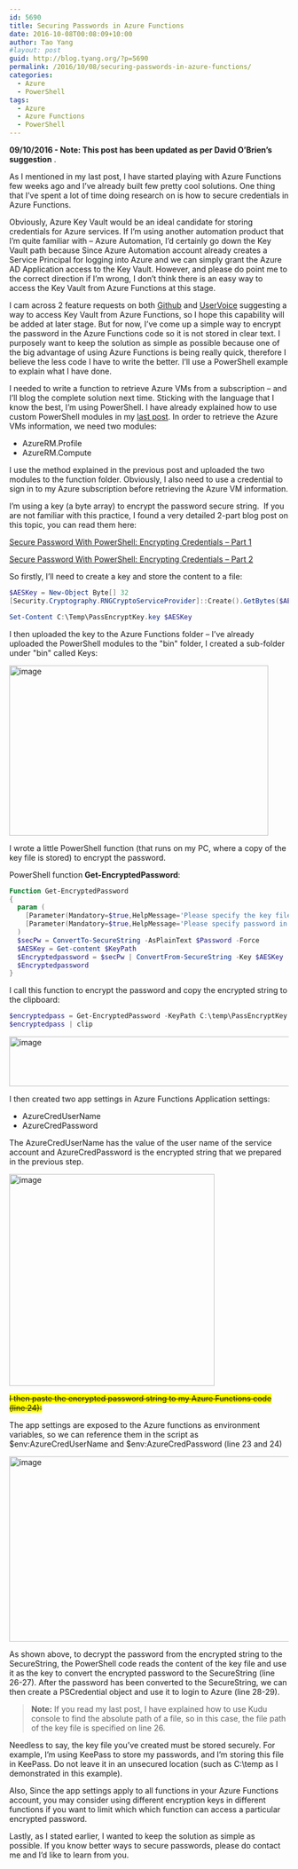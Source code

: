 ```yaml
---
id: 5690
title: Securing Passwords in Azure Functions
date: 2016-10-08T00:08:09+10:00
author: Tao Yang
#layout: post
guid: http://blog.tyang.org/?p=5690
permalink: /2016/10/08/securing-passwords-in-azure-functions/
categories:
  - Azure
  - PowerShell
tags:
  - Azure
  - Azure Functions
  - PowerShell
---
```

**09/10/2016 - Note: This post has been updated as per David O’Brien’s suggestion** .

As I mentioned in my last post, I have started playing with Azure Functions few weeks ago and I’ve already built few pretty cool solutions. One thing that I’ve spent a lot of time doing research on is how to secure credentials in Azure Functions.

Obviously, Azure Key Vault would be an ideal candidate for storing credentials for Azure services. If I’m using another automation product that I’m quite familiar with – Azure Automation, I’d certainly go down the Key Vault path because Since Azure Automation account already creates a Service Principal for logging into Azure and we can simply grant the Azure AD Application access to the Key Vault. However, and please do point me to the correct direction if I’m wrong, I don’t think there is an easy way to access the Key Vault from Azure Functions at this stage.

I cam across 2 feature requests on both <a href="https://github.com/Azure/azure-webjobs-sdk/issues/746">Github</a> and <a href="https://feedback.azure.com/forums/355860-azure-functions/suggestions/14634717-add-binding-to-key-vault">UserVoice</a> suggesting a way to access Key Vault from Azure Functions, so I hope this capability will be added at later stage. But for now, I’ve come up a simple way to encrypt the password in the Azure Functions code so it is not stored in clear text. I purposely want to keep the solution as simple as possible because one of the big advantage of using Azure Functions is being really quick, therefore I believe the less code I have to write the better. I’ll use a PowerShell example to explain what I have done.

I needed to write a function to retrieve Azure VMs from a subscription – and I’ll blog the complete solution next time. Sticking with the language that I know the best, I’m using PowerShell. I have already explained how to use custom PowerShell modules in my <a href="http://blog.tyang.org/2016/10/07/using-custom-powershell-modules-in-azure-functions/">last post</a>. In order to retrieve the Azure VMs information, we need two modules:

 * AzureRM.Profile
 * AzureRM.Compute

I use the method explained in the previous post and uploaded the two modules to the function folder. Obviously, I also need to use a credential to sign in to my Azure subscription before retrieving the Azure VM information.

I’m using a key (a byte array) to encrypt the password secure string.  If you are not familiar with this practice, I found a very detailed 2-part blog post on this topic, you can read them here:

<a href="http://www.adminarsenal.com/admin-arsenal-blog/secure-password-with-powershell-encrypting-credentials-part-1/">Secure Password With PowerShell: Encrypting Credentials – Part 1</a>

<a href="http://www.adminarsenal.com/admin-arsenal-blog/secure-password-with-powershell-encrypting-credentials-part-2/">Secure Password With PowerShell: Encrypting Credentials – Part 2</a>

So firstly, I’ll need to create a key and store the content to a file:

```powershell
$AESKey = New-Object Byte[] 32
[Security.Cryptography.RNGCryptoServiceProvider]::Create().GetBytes($AESKey)

Set-Content C:\Temp\PassEncryptKey.key $AESKey
```
I then uploaded the key to the Azure Functions folder – I’ve already uploaded the PowerShell modules to the "bin" folder, I created a sub-folder under "bin" called Keys:

<a href="http://blog.tyang.org/wp-content/uploads/2016/10/image-8.png"><img style="background-image: none; padding-top: 0px; padding-left: 0px; display: inline; padding-right: 0px; border: 0px;" title="image" src="http://blog.tyang.org/wp-content/uploads/2016/10/image_thumb-8.png" alt="image" width="467" height="307" border="0" /></a>

I wrote a little PowerShell function (that runs on my PC, where a copy of the key file is stored) to encrypt the password.

PowerShell function **Get-EncryptedPassword**:

```powershell
Function Get-EncryptedPassword
{
  param (
    [Parameter(Mandatory=$true,HelpMessage='Please specify the key file path')][ValidateScript({Test-Path $_})][String]$KeyPath,
    [Parameter(Mandatory=$true,HelpMessage='Please specify password in clear text')][ValidateNotNullOrEmpty()][String]$Password
  )
  $secPw = ConvertTo-SecureString -AsPlainText $Password -Force
  $AESKey = Get-content $KeyPath
  $Encryptedpassword = $secPw | ConvertFrom-SecureString -Key $AESKey
  $Encryptedpassword
}
```
I call this function to encrypt the password and copy the encrypted string to the clipboard:

```powershell
$encryptedpass = Get-EncryptedPassword -KeyPath C:\temp\PassEncryptKey.key -Password "ClearTextPassword"
$encryptedpass | clip
```

<a href="http://blog.tyang.org/wp-content/uploads/2016/10/image-9.png"><img style="background-image: none; padding-top: 0px; padding-left: 0px; display: inline; padding-right: 0px; border: 0px;" title="image" src="http://blog.tyang.org/wp-content/uploads/2016/10/image_thumb-9.png" alt="image" width="691" height="90" border="0" /></a>

I then created two app settings in Azure Functions Application settings:

 * AzureCredUserName
 * AzureCredPassword

The AzureCredUserName has the value of the user name of the service account and AzureCredPassword is the encrypted string that we prepared in the previous step.

<a href="http://blog.tyang.org/wp-content/uploads/2016/10/image-17.png"><img style="background-image: none; padding-top: 0px; padding-left: 0px; display: inline; padding-right: 0px; border: 0px;" title="image" src="http://blog.tyang.org/wp-content/uploads/2016/10/image_thumb-17.png" alt="image" width="370" height="382" border="0" /></a>

<span style="text-decoration: line-through;"><span style="background-color: #ffff00;">I then paste the encrypted password string to my Azure Functions code (line 24):

The app settings are exposed to the Azure functions as environment variables, so we can reference them in the script as $env:AzureCredUserName and $env:AzureCredPassword (line 23 and 24)

<a href="http://blog.tyang.org/wp-content/uploads/2016/10/image-18.png"><img style="background-image: none; padding-top: 0px; padding-left: 0px; display: inline; padding-right: 0px; border: 0px;" title="image" src="http://blog.tyang.org/wp-content/uploads/2016/10/image_thumb-18.png" alt="image" width="582" height="334" border="0" /></a>

As shown above, to decrypt the password from the encrypted string to the SecureString, the PowerShell code reads the content of the key file and use it as the key to convert the encrypted password to the SecureString (line 26-27). After the password has been converted to the SecureString, we can then create a PSCredential object and use it to login to Azure (line 28-29).

>**Note:** If you read my last post, I have explained how to use Kudu console to find the absolute path of a file, so in this case, the file path of the key file is specified on line 26.

Needless to say, the key file you’ve created must be stored securely. For example, I’m using KeePass to store my passwords, and I’m storing this file in KeePass. Do not leave it in an unsecured location (such as C:\temp as I demonstrated in this example).

Also, Since the app settings apply to all functions in your Azure Functions account, you may consider using different encryption keys in different functions if you want to limit which which function can access a particular encrypted password.

Lastly, as I stated earlier, I wanted to keep the solution as simple as possible. If you know better ways to secure passwords, please do contact me and I’d like to learn from you.